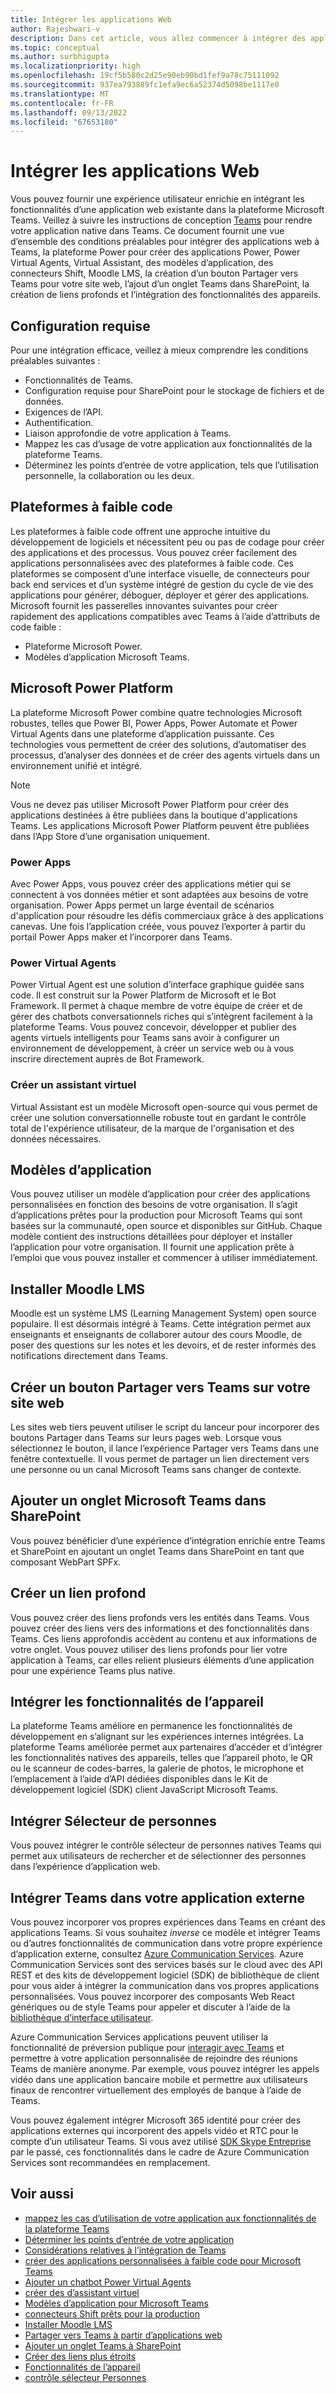 ```yaml
---
title: Intégrer les applications Web
author: Rajeshwari-v
description: Dans cet article, vous allez commencer à intégrer des applications web et des fonctionnalités d’appareil à l’application Microsoft Teams. Plateforme Power pour créer des applications Power, Power Virtual Agents, Virtual Assistant, modèles d’application, connecteurs Shift, Moodle LMS.
ms.topic: conceptual
ms.author: surbhigupta
ms.localizationpriority: high
ms.openlocfilehash: 19cf5b580c2d25e90eb90bd1fef9a78c75111092
ms.sourcegitcommit: 937ea793889fc1efa9ec6a52374d5098be1117e0
ms.translationtype: MT
ms.contentlocale: fr-FR
ms.lasthandoff: 09/13/2022
ms.locfileid: "67653180"
---
```

# <a name="integrate-web-apps"></a>Intégrer les applications Web

Vous pouvez fournir une expérience utilisateur enrichie en intégrant les fonctionnalités d’une application web existante dans la plateforme Microsoft Teams. Veillez à suivre les instructions de conception [Teams](~/concepts/design/understand-use-cases.md) pour rendre votre application native dans Teams.
Ce document fournit une vue d’ensemble des conditions préalables pour intégrer des applications web à Teams, la plateforme Power pour créer des applications Power, Power Virtual Agents, Virtual Assistant, des modèles d’application, des connecteurs Shift, Moodle LMS, la création d’un bouton Partager vers Teams pour votre site web, l’ajout d’un onglet Teams dans SharePoint, la création de liens profonds et l’intégration des fonctionnalités des appareils.

## <a name="prerequisites"></a>Configuration requise

Pour une intégration efficace, veillez à mieux comprendre les conditions préalables suivantes :

* Fonctionnalités de Teams.
* Configuration requise pour SharePoint pour le stockage de fichiers et de données.
* Exigences de l’API.
* Authentification.
* Liaison approfondie de votre application à Teams.
* Mappez les cas d’usage de votre application aux fonctionnalités de la plateforme Teams.
* Déterminez les points d’entrée de votre application, tels que l’utilisation personnelle, la collaboration ou les deux.

## <a name="low-code-platforms"></a>Plateformes à faible code

Les plateformes à faible code offrent une approche intuitive du développement de logiciels et nécessitent peu ou pas de codage pour créer des applications et des processus. Vous pouvez créer facilement des applications personnalisées avec des plateformes à faible code. Ces plateformes se composent d’une interface visuelle, de connecteurs pour back end services et d’un système intégré de gestion du cycle de vie des applications pour générer, déboguer, déployer et gérer des applications. Microsoft fournit les passerelles innovantes suivantes pour créer rapidement des applications compatibles avec Teams à l’aide d’attributs de code faible :

* Plateforme Microsoft Power.
* Modèles d’application Microsoft Teams.

## <a name="microsoft-power-platform"></a>Microsoft Power Platform

La plateforme Microsoft Power combine quatre technologies Microsoft robustes, telles que Power BI, Power Apps, Power Automate et Power Virtual Agents dans une plateforme d’application puissante. Ces technologies vous permettent de créer des solutions, d’automatiser des processus, d’analyser des données et de créer des agents virtuels dans un environnement unifié et intégré.

>[!NOTE]
>Vous ne devez pas utiliser Microsoft Power Platform pour créer des applications destinées à être publiées dans la boutique d'applications Teams. Les applications Microsoft Power Platform peuvent être publiées dans l’App Store d’une organisation uniquement.

### <a name="power-apps"></a>Power Apps

Avec Power Apps, vous pouvez créer des applications métier qui se connectent à vos données métier et sont adaptées aux besoins de votre organisation. Power Apps permet un large éventail de scénarios d'application pour résoudre les défis commerciaux grâce à des applications canevas. Une fois l’application créée, vous pouvez l’exporter à partir du portail Power Apps maker et l’incorporer dans Teams.

### <a name="power-virtual-agents"></a>Power Virtual Agents

Power Virtual Agent est une solution d’interface graphique guidée sans code. Il est construit sur la Power Platform de Microsoft et le Bot Framework. Il permet à chaque membre de votre équipe de créer et de gérer des chatbots conversationnels riches qui s’intègrent facilement à la plateforme Teams. Vous pouvez concevoir, développer et publier des agents virtuels intelligents pour Teams sans avoir à configurer un environnement de développement, à créer un service web ou à vous inscrire directement auprès de Bot Framework.

### <a name="create-virtual-assistant"></a>Créer un assistant virtuel

Virtual Assistant est un modèle Microsoft open-source qui vous permet de créer une solution conversationnelle robuste tout en gardant le contrôle total de l'expérience utilisateur, de la marque de l'organisation et des données nécessaires.

## <a name="app-templates"></a>Modèles d’application

Vous pouvez utiliser un modèle d’application pour créer des applications personnalisées en fonction des besoins de votre organisation. Il s’agit d’applications prêtes pour la production pour Microsoft Teams qui sont basées sur la communauté, open source et disponibles sur GitHub. Chaque modèle contient des instructions détaillées pour déployer et installer l’application pour votre organisation. Il fournit une application prête à l’emploi que vous pouvez installer et commencer à utiliser immédiatement.

## <a name="install-moodle-lms"></a>Installer Moodle LMS

Moodle est un système LMS (Learning Management System) open source populaire. Il est désormais intégré à Teams. Cette intégration permet aux enseignants et enseignants de collaborer autour des cours Moodle, de poser des questions sur les notes et les devoirs, et de rester informés des notifications directement dans Teams.

## <a name="create-a-share-to-teams-button-for-your-website"></a>Créer un bouton Partager vers Teams sur votre site web

Les sites web tiers peuvent utiliser le script du lanceur pour incorporer des boutons Partager dans Teams sur leurs pages web. Lorsque vous sélectionnez le bouton, il lance l’expérience Partager vers Teams dans une fenêtre contextuelle. Il vous permet de partager un lien directement vers une personne ou un canal Microsoft Teams sans changer de contexte.

## <a name="add-a-microsoft-teams-tab-in-sharepoint"></a>Ajouter un onglet Microsoft Teams dans SharePoint

Vous pouvez bénéficier d’une expérience d’intégration enrichie entre Teams et SharePoint en ajoutant un onglet Teams dans SharePoint en tant que composant WebPart SPFx.

## <a name="create-deep-link"></a>Créer un lien profond

Vous pouvez créer des liens profonds vers les entités dans Teams. Vous pouvez créer des liens vers des informations et des fonctionnalités dans Teams. Ces liens approfondis accèdent au contenu et aux informations de votre onglet. Vous pouvez utiliser des liens profonds pour lier votre application à Teams, car elles relient plusieurs éléments d’une application pour une expérience Teams plus native.

## <a name="integrate-device-capabilities"></a>Intégrer les fonctionnalités de l’appareil

La plateforme Teams améliore en permanence les fonctionnalités de développement en s’alignant sur les expériences internes intégrées. La plateforme Teams améliorée permet aux partenaires d’accéder et d’intégrer les fonctionnalités natives des appareils, telles que l’appareil photo, le QR ou le scanneur de codes-barres, la galerie de photos, le microphone et l’emplacement à l’aide d’API dédiées disponibles dans le Kit de développement logiciel (SDK) client JavaScript Microsoft Teams.

## <a name="integrate-people-picker"></a>Intégrer Sélecteur de personnes

Vous pouvez intégrer le contrôle sélecteur de personnes natives Teams qui permet aux utilisateurs de rechercher et de sélectionner des personnes dans l’expérience d’application web.

## <a name="integrate-teams-in-your-external-app"></a>Intégrer Teams dans votre application externe

Vous pouvez incorporer vos propres expériences dans Teams en créant des applications Teams. Si vous souhaitez *inverse* ce modèle et intégrer Teams ou d’autres fonctionnalités de communication dans votre propre expérience d’application externe, consultez [Azure Communication Services](/azure/communication-services/overview). Azure Communication Services sont des services basés sur le cloud avec des API REST et des kits de développement logiciel (SDK) de bibliothèque de client pour vous aider à intégrer la communication dans vos propres applications personnalisées. Vous pouvez incorporer des composants Web React génériques ou de style Teams pour appeler et discuter à l’aide de la [bibliothèque d’interface utilisateur](https://azure.github.io/communication-ui-library/).

Azure Communication Services applications peuvent utiliser la fonctionnalité de préversion publique pour [interagir avec Teams](/azure/communication-services/concepts/teams-interop) et permettre à votre application personnalisée de rejoindre des réunions Teams de manière anonyme. Par exemple, vous pouvez intégrer les appels vidéo dans une application bancaire mobile et permettre aux utilisateurs finaux de rencontrer virtuellement des employés de banque à l’aide de Teams.

Vous pouvez également intégrer Microsoft 365 identité pour créer des applications externes qui incorporent des appels vidéo et RTC pour le compte d’un utilisateur Teams. Si vous avez utilisé [SDK Skype Entreprise](/skype-sdk/appsdk/skypeappsdk) par le passé, ces fonctionnalités dans le cadre de Azure Communication Services sont recommandées en remplacement.

## <a name="see-also"></a>Voir aussi

* [mappez les cas d’utilisation de votre application aux fonctionnalités de la plateforme Teams](~/concepts/design/map-use-cases.md)
* [Déterminer les points d’entrée de votre application](~/concepts/extensibility-points.md)
* [Considérations relatives à l’intégration de Teams](~/samples/integrating-web-apps.md)
* [créer des applications personnalisées à faible code pour Microsoft Teams](~/samples/teams-low-code-solutions.md)
* [Ajouter un chatbot Power Virtual Agents](~/bots/how-to/add-power-virtual-agents-bot-to-teams.md)
* [créer des d’assistant virtuel](~/samples/virtual-assistant.md)
* [Modèles d’application pour Microsoft Teams](~/samples/app-templates.md)
* [connecteurs Shift prêts pour la production](~/samples/shifts-wfm-connectors.md)
* [Installer Moodle LMS](~/resources/moodleinstructions.md)
* [Partager vers Teams à partir d’applications web](~/concepts/build-and-test/share-to-teams-from-web-apps.md)
* [Ajouter un onglet Teams à SharePoint](~/tabs/how-to/tabs-in-sharepoint.md)
* [Créer des liens plus étroits](~/concepts/build-and-test/deep-links.md)
* [Fonctionnalités de l’appareil](~/concepts/device-capabilities/device-capabilities-overview.md)
* [contrôle sélecteur Personnes](~/concepts/device-capabilities/people-picker-capability.md)
